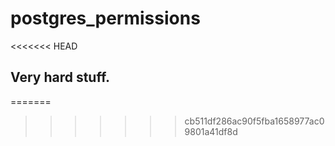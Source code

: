 # postgres_permissions
<<<<<<< HEAD

## Very hard stuff. 
=======
>>>>>>> cb511df286ac90f5fba1658977ac09801a41df8d
